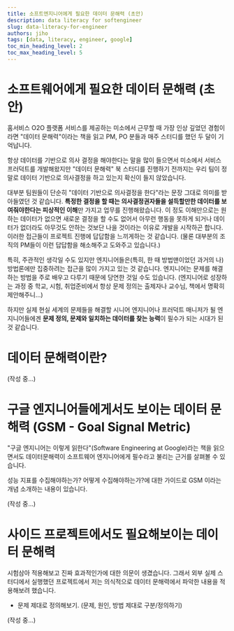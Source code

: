 ```yaml
---
title: 소프트엔지니어에게 필요한 데이터 문해력 (초안)
description: data literacy for softengineer
slug: data-literacy-for-engineer
authors: jiho
tags: [data, literacy, engineer, google]
toc_min_heading_level: 2
toc_max_heading_level: 5
---
```


# 소프트웨어에게 필요한 데이터 문해력 (초안)

홈서비스 O2O 플랫폼 서비스를 제공하는 미소에서 근무할 때 가장 인상 깊었던 경험이라면 "데이터 문해력"이라는 책을 읽고 PM, PO 분들과 매주 스터디를 했던 두 달이 기억납니다.

항상 데이터를 기반으로 의사 결정을 해야한다는 말을 많이 들으면서 미소에서 서비스 프러덕트를 개발해왔지만 "데이터 문해력" 북 스터디를 진행하기 전까지는 우리 팀이 정말로 데이터 기반으로 의사결정을 하고 있는지 확신이 들지 않았습니다.

대부분 팀원들이 단순히 "데이터 기반으로 의사결정을 한다"라는 문장 그대로 의미를 받아들였던 것 같습니다. **특정한 결정을 할 때는 의사결정권자들을 설득할만한 데이터를 보여줘야한다는 피상적인 이해**만 가지고 업무를 진행해왔습니다. 이 정도 이해만으로는 원하는 데이터가 없으면 새로운 결정을 할 수도 없어서 아무런 행동을 못하게 되거나 데이터가 없더라도 아무것도 안하는 것보단 나을 것이라는 이유로 개발을 시작하곤 합니다. 이러한 접근들이 프로젝트 진행에 답답함을 느끼게하는 것 같습니다. (물론 대부분의 조직의 PM들이 이런 답답함을 해소해주고 도와주고 있습니다.)

특히, 주관적인 생각일 수도 있지만 엔지니어들은(특히, 한 때 방법맨이었던 과거의 나) 방법론에만 집중하려는 접근을 많이 가지고 있는 것 같습니다. 엔지니어는 문제를 해결하는 방법을 주로 배우고 다루기 때문에 당연한 것일 수도 있습니다. (엔지니어로 성장하는 과정 중 학교, 시험, 취업준비에서 항상 문제 정의는 출제자나 교수님, 책에서 명확히 제안해주니...)

하지만 실제 현실 세계의 문제들을 해결할 시니어 엔지니어나 프러덕트 매니저가 될 엔지니어들에겐 **문제 정의, 문제와 일치하는 데이터를 찾는 능력**이 필수가 되는 시대가 된 것 같습니다.

<!--truncate-->

# 데이터 문해력이란?

(작성 중...)

# 구글 엔지니어들에게서도 보이는 데이터 문해력 (GSM - Goal Signal Metric)

"구글 엔지니어는 이렇게 읽한다"(Software Engineering at Google)라는 책을 읽으면서도 데이터문해력이 소프트웨어 엔지니어에게 필수라고 불리는 근거를 살펴볼 수 있습니다.

성능 지표를 수집해야하는가? 어떻게 수집해야하는가?에 대한 가이드로 GSM 이라는 개념 소개하는 내용이 있습니다.

(작성 중...)

# 사이드 프로젝트에서도 필요해보이는 데이터 문해력

시험삼아 적용해보고 진짜 효과적인가에 대한 의문이 생겼습니다. 그래서 외부 실제 스터디에서 실행했던 프로젝트에서 저는 의식적으로 데이터 문해력에서 파악한 내용을 적용해보려 했습니다.

- 문제 제대로 정의해보기. (문제, 원인, 방법 제대로 구분/정의하기)

(작성 중...)
